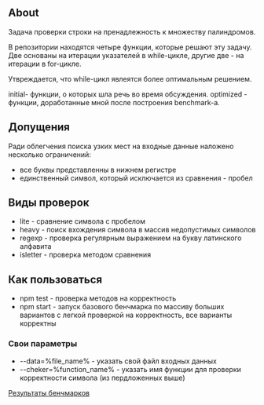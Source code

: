 ## About

Задача проверки строки на пренадлежность к множеству палиндромов.

В репозитории находятся четыре функции, которые решают эту задачу. Две основаны на итерации указателей в while-цикле, другие две - на итерации в for-цикле.

Утвреждается, что while-цикл явлеятся более оптимальным решением.

initial- функции, о которых шла речь во время обсуждения. optimized - функции, доработанные мной после построения benchmark-а.


## Допущения
Ради облегчения поиска узких мест на входные данные наложено несколько ограничений:

* все буквы представленны в нижнем регистре
* единственный символ, который исключается из сравнения - пробел

## Виды проверок

* lite - сравнение символа с пробелом
* heavy - поиск вхождения символа в массив недопустимых символов
* regexp - проверка регулярным выражением на букву латинского алфавита
* isletter - проверка методом сравнения

## Как пользоваться

* npm test - проверка методов на корректность
* npm start - запуск базового бенчмарка по массиву больших вариантов с легкой проверкой на корректность, все варианты корректны



### Свои параметры

* --data=%file_name% -  указать свой файл входных данных
* --cheker=%function_name% -  указать имя функции для проверки корректности символа (из пердложенных выше)


[Результаты бенчмарков](../master/BENCHMARKS.js)
